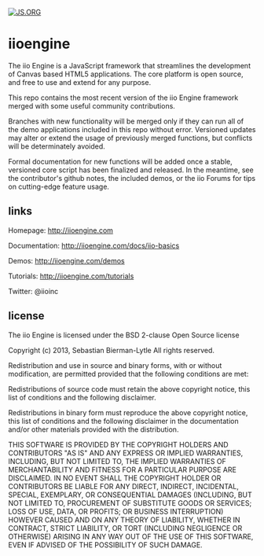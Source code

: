 [![JS.ORG](https://img.shields.io/badge/js.org-iio-888888.svg?style=flat-square)](http://js.org)

iioengine
==========

The iio Engine is a JavaScript framework that streamlines the development of Canvas based HTML5 applications. The core platform is open source, and free to use and extend for any purpose.

This repo contains the most recent version of the iio Engine framework merged with some useful community contributions.

Branches with new functionality will be merged only if they can run all of the demo applications included in this repo without error. Versioned updates may alter or extend the usage of previously merged functions, but conflicts will be determinately avoided.

Formal documentation for new functions will be added once a stable, versioned core script has been finalized and released. In the meantime, see the contributor's github notes, the included demos, or the iio Forums for tips on cutting-edge feature usage.

## links
Homepage: http://iioengine.com

Documentation: http://iioengine.com/docs/iio-basics

Demos: http://iioengine.com/demos

Tutorials: http://iioengine.com/tutorials

Twitter: @iioinc

## license

The iio Engine is licensed under the BSD 2-clause Open Source license

Copyright (c) 2013, Sebastian Bierman-Lytle
All rights reserved.

Redistribution and use in source and binary forms, with or without modification, 
are permitted provided that the following conditions are met:

Redistributions of source code must retain the above copyright notice, this list 
of conditions and the following disclaimer.

Redistributions in binary form must reproduce the above copyright notice, this
list of conditions and the following disclaimer in the documentation and/or other 
materials provided with the distribution.

THIS SOFTWARE IS PROVIDED BY THE COPYRIGHT HOLDERS AND CONTRIBUTORS "AS IS" AND 
ANY EXPRESS OR IMPLIED WARRANTIES, INCLUDING, BUT NOT LIMITED TO, THE IMPLIED 
WARRANTIES OF MERCHANTABILITY AND FITNESS FOR A PARTICULAR PURPOSE ARE DISCLAIMED. 
IN NO EVENT SHALL THE COPYRIGHT HOLDER OR CONTRIBUTORS BE LIABLE FOR ANY DIRECT, 
INDIRECT, INCIDENTAL, SPECIAL, EXEMPLARY, OR CONSEQUENTIAL DAMAGES (INCLUDING, BUT 
NOT LIMITED TO, PROCUREMENT OF SUBSTITUTE GOODS OR SERVICES; LOSS OF USE, DATA, 
OR PROFITS; OR BUSINESS INTERRUPTION) HOWEVER CAUSED AND ON ANY THEORY OF LIABILITY, 
WHETHER IN CONTRACT, STRICT LIABILITY, OR TORT (INCLUDING NEGLIGENCE OR OTHERWISE) 
ARISING IN ANY WAY OUT OF THE USE OF THIS SOFTWARE, EVEN IF ADVISED OF THE 
POSSIBILITY OF SUCH DAMAGE.
